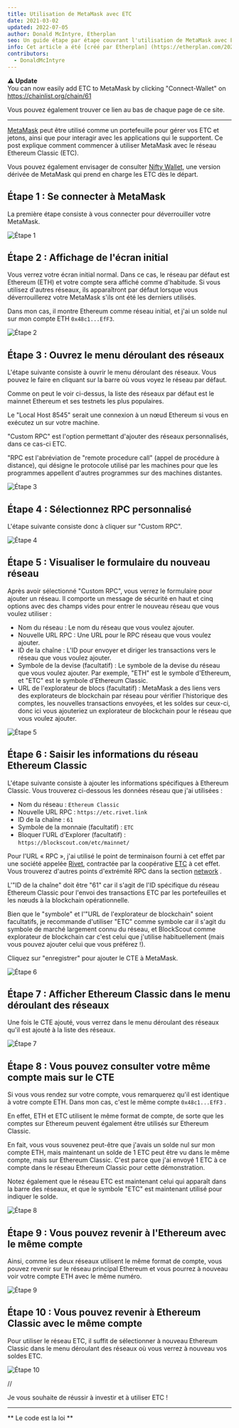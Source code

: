 ```yaml
---
title: Utilisation de MetaMask avec ETC
date: 2021-03-02
updated: 2022-07-05
author: Donald McIntyre, Etherplan
seo: Un guide étape par étape couvrant l'utilisation de MetaMask avec Ethereum Classic pour envoyer des ETC et interagir avec des applications décentralisées.
info: Cet article a été [créé par Etherplan] (https://etherplan.com/2021/03/02/how-to-connect-metamask-to-ethereum-classic/15512/). Pour plus de tutoriels sur Ethereum Classic, la théorie et les concepts de crypto-monnaie, veuillez consulter le site [etherplan.com](https://etherplan.com).
contributors:
  - DonaldMcIntyre
---
```


**⚠️ Update**  
You can now easily add ETC to MetaMask by clicking "Connect-Wallet" on https://chainlist.org/chain/61

Vous pouvez également trouver ce lien au bas de chaque page de ce site.

---

[MetaMask](https://metamask.io) peut être utilisé comme un portefeuille pour gérer vos ETC et jetons, ainsi que pour interagir avec les applications qui le supportent. Ce post explique comment commencer à utiliser MetaMask avec le réseau Ethereum Classic (ETC).

Vous pouvez également envisager de consulter [Nifty Wallet](https://chrome.google.com/webstore/detail/nifty-wallet/jbdaocneiiinmjbjlgalhcelgbejmnid?ucbcb=1), une version dérivée de MetaMask qui prend en charge les ETC dès le départ.

## Étape 1 : Se connecter à MetaMask

La première étape consiste à vous connecter pour déverrouiller votre MetaMask.

![Étape 1](./01.png)

## Étape 2 : Affichage de l'écran initial

Vous verrez votre écran initial normal. Dans ce cas, le réseau par défaut est Ethereum (ETH) et votre compte sera affiché comme d'habitude. Si vous utilisez d'autres réseaux, ils apparaîtront par défaut lorsque vous déverrouillerez votre MetaMask s'ils ont été les derniers utilisés.

Dans mon cas, il montre Ethereum comme réseau initial, et j'ai un solde nul sur mon compte ETH `0x48c1...EfF3`.

![Étape 2](./02.png)

## Étape 3 : Ouvrez le menu déroulant des réseaux

L'étape suivante consiste à ouvrir le menu déroulant des réseaux. Vous pouvez le faire en cliquant sur la barre où vous voyez le réseau par défaut.

Comme on peut le voir ci-dessus, la liste des réseaux par défaut est le mainnet Ethereum et ses testnets les plus populaires.

Le "Local Host 8545" serait une connexion à un nœud Ethereum si vous en exécutez un sur votre machine.

"Custom RPC" est l'option permettant d'ajouter des réseaux personnalisés, dans ce cas-ci ETC.

"RPC est l'abréviation de "remote procedure call" (appel de procédure à distance), qui désigne le protocole utilisé par les machines pour que les programmes appellent d'autres programmes sur des machines distantes.

![Étape 3](./03.png)

## Étape 4 : Sélectionnez RPC personnalisé

L'étape suivante consiste donc à cliquer sur "Custom RPC".

![Étape 4](./04.png)

## Étape 5 : Visualiser le formulaire du nouveau réseau

Après avoir sélectionné "Custom RPC", vous verrez le formulaire pour ajouter un réseau. Il comporte un message de sécurité en haut et cinq options avec des champs vides pour entrer le nouveau réseau que vous voulez utiliser :

- Nom du réseau : Le nom du réseau que vous voulez ajouter.
- Nouvelle URL RPC : Une URL pour le RPC réseau que vous voulez ajouter.
- ID de la chaîne : L'ID pour envoyer et diriger les transactions vers le réseau que vous voulez ajouter.
- Symbole de la devise (facultatif) : Le symbole de la devise du réseau que vous voulez ajouter. Par exemple, "ETH" est le symbole d'Ethereum, et "ETC" est le symbole d'Ethereum Classic.
- URL de l'explorateur de blocs (facultatif) : MetaMask a des liens vers des explorateurs de blockchain par réseau pour vérifier l'historique des comptes, les nouvelles transactions envoyées, et les soldes sur ceux-ci, donc ici vous ajouteriez un explorateur de blockchain pour le réseau que vous voulez ajouter.

![Étape 5](./05.png)

## Étape 6 : Saisir les informations du réseau Ethereum Classic

L'étape suivante consiste à ajouter les informations spécifiques à Ethereum Classic. Vous trouverez ci-dessous les données réseau que j'ai utilisées :

- Nom du réseau : `Ethereum Classic`
- Nouvelle URL RPC : `https://etc.rivet.link`
- ID de la chaîne : `61`
- Symbole de la monnaie (facultatif) : `ETC`
- Bloquer l'URL d'Explorer (facultatif) : `https://blockscout.com/etc/mainnet/`

Pour l'URL « RPC », j'ai utilisé le point de terminaison fourni à cet effet par une société appelée [Rivet](https://rivet.link/), contractée par la coopérative [ETC](https://etccooperative.org) à cet effet. Vous trouverez d'autres points d'extrémité RPC dans la section [network](/network/endpoints) .

L'"ID de la chaîne" doit être "61" car il s'agit de l'ID spécifique du réseau Ethereum Classic pour l'envoi des transactions ETC par les portefeuilles et les nœuds à la blockchain opérationnelle.

Bien que le "symbole" et l'"URL de l'explorateur de blockchain" soient facultatifs, je recommande d'utiliser "ETC" comme symbole car il s'agit du symbole de marché largement connu du réseau, et BlockScout comme explorateur de blockchain car c'est celui que j'utilise habituellement (mais vous pouvez ajouter celui que vous préférez !).

Cliquez sur "enregistrer" pour ajouter le CTE à MetaMask.

![Étape 6](./06-rivet.png)

## Étape 7 : Afficher Ethereum Classic dans le menu déroulant des réseaux

Une fois le CTE ajouté, vous verrez dans le menu déroulant des réseaux qu'il est ajouté à la liste des réseaux.

![Étape 7](./07.png)

## Étape 8 : Vous pouvez consulter votre même compte mais sur le CTE

Si vous vous rendez sur votre compte, vous remarquerez qu'il est identique à votre compte ETH. Dans mon cas, c'est le même compte `0x48c1...EfF3` .

En effet, ETH et ETC utilisent le même format de compte, de sorte que les comptes sur Ethereum peuvent également être utilisés sur Ethereum Classic.

En fait, vous vous souvenez peut-être que j'avais un solde nul sur mon compte ETH, mais maintenant un solde de 1 ETC peut être vu dans le même compte, mais sur Ethereum Classic. C'est parce que j'ai envoyé 1 ETC à ce compte dans le réseau Ethereum Classic pour cette démonstration.

Notez également que le réseau ETC est maintenant celui qui apparaît dans la barre des réseaux, et que le symbole "ETC" est maintenant utilisé pour indiquer le solde.

![Étape 8](./08.png)

## Étape 9 : Vous pouvez revenir à l'Ethereum avec le même compte

Ainsi, comme les deux réseaux utilisent le même format de compte, vous pouvez revenir sur le réseau principal Ethereum et vous pourrez à nouveau voir votre compte ETH avec le même numéro.

![Étape 9](./09.png)

## Étape 10 : Vous pouvez revenir à Ethereum Classic avec le même compte

Pour utiliser le réseau ETC, il suffit de sélectionner à nouveau Ethereum Classic dans le menu déroulant des réseaux où vous verrez à nouveau vos soldes ETC.

![Étape 10](./10.png)

//

Je vous souhaite de réussir à investir et à utiliser ETC !

---

** Le code est la loi **
